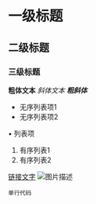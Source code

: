 # 一级标题
## 二级标题  
### 三级标题

**粗体文本**
*斜体文本*
***粗斜体***

- 无序列表项1
- 无序列表项2

• 列表项

1. 有序列表1
2. 有序列表2

[链接文字](https://网址)
![图片描述](图片地址)

`单行代码`

